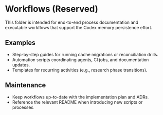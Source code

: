# Workflows (Reserved)

This folder is intended for end-to-end process documentation and executable workflows that support the Codex memory persistence effort.

## Examples
- Step-by-step guides for running cache migrations or reconciliation drills.
- Automation scripts coordinating agents, CI jobs, and documentation updates.
- Templates for recurring activities (e.g., research phase transitions).

## Maintenance
- Keep workflows up-to-date with the implementation plan and ADRs.
- Reference the relevant README when introducing new scripts or processes.
